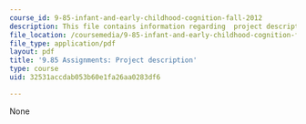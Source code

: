 ```yaml
---
course_id: 9-85-infant-and-early-childhood-cognition-fall-2012
description: This file contains information regarding  project description.
file_location: /coursemedia/9-85-infant-and-early-childhood-cognition-fall-2012/32531accdab053b60e1fa26aa0283df6_MIT9_85F12_final_project.pdf
file_type: application/pdf
layout: pdf
title: '9.85 Assignments: Project description'
type: course
uid: 32531accdab053b60e1fa26aa0283df6

---
```

None